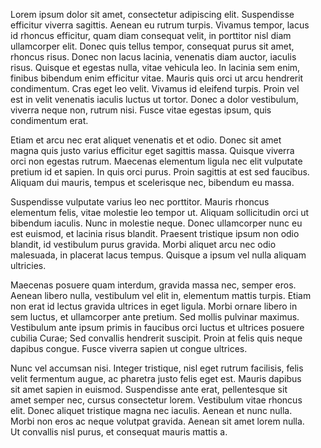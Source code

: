 Lorem ipsum dolor sit amet, consectetur adipiscing elit. Suspendisse\
efficitur viverra sagittis. Aenean eu rutrum turpis. Vivamus tempor, lacus\
id rhoncus efficitur, quam diam consequat velit, in porttitor nisl diam\
ullamcorper elit. Donec quis tellus tempor, consequat purus sit amet,\
rhoncus risus. Donec non lacus lacinia, venenatis diam auctor, iaculis\
risus. Quisque et egestas nulla, vitae vehicula leo. In lacinia sem enim,\
finibus bibendum enim efficitur vitae. Mauris quis orci ut arcu hendrerit\
condimentum. Cras eget leo velit. Vivamus id eleifend turpis. Proin vel\
est in velit venenatis iaculis luctus ut tortor. Donec a dolor vestibulum,\
viverra neque non, rutrum nisi. Fusce vitae egestas ipsum, quis\
condimentum erat.

Etiam et arcu nec erat aliquet venenatis et et odio. Donec sit amet\
magna quis justo varius efficitur eget sagittis massa. Quisque viverra\
orci non egestas rutrum. Maecenas elementum ligula nec elit vulputate\
pretium id et sapien. In quis orci purus. Proin sagittis at est sed faucibus.\
Aliquam dui mauris, tempus et scelerisque nec, bibendum eu massa.

Suspendisse vulputate varius leo nec porttitor. Mauris rhoncus\
elementum felis, vitae molestie leo tempor ut. Aliquam sollicitudin orci ut\
bibendum iaculis. Nunc in molestie neque. Donec ullamcorper nunc eu\
est euismod, et lacinia risus blandit. Praesent tristique ipsum non odio\
blandit, id vestibulum purus gravida. Morbi aliquet arcu nec odio\
malesuada, in placerat lacus tempus. Quisque a ipsum vel nulla aliquam\
ultricies.

Maecenas posuere quam interdum, gravida massa nec, semper eros.\
Aenean libero nulla, vestibulum vel elit in, elementum mattis turpis. Etiam\
non erat id lectus gravida ultrices in eget ligula. Morbi ornare libero in\
sem luctus, et ullamcorper ante pretium. Sed mollis pulvinar maximus.\
Vestibulum ante ipsum primis in faucibus orci luctus et ultrices posuere\
cubilia Curae; Sed convallis hendrerit suscipit. Proin at felis quis neque\
dapibus congue. Fusce viverra sapien ut congue ultrices.

Nunc vel accumsan nisi. Integer tristique, nisl eget rutrum facilisis, felis\
velit fermentum augue, ac pharetra justo felis eget est. Mauris dapibus\
sit amet sapien in euismod. Suspendisse ante erat, pellentesque sit\
amet semper nec, cursus consectetur lorem. Vestibulum vitae rhoncus\
elit. Donec aliquet tristique magna nec iaculis. Aenean et nunc nulla.\
Morbi non eros ac neque volutpat gravida. Aenean sit amet lorem nulla.\
Ut convallis nisl purus, et consequat mauris mattis a.
